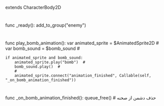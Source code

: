 extends CharacterBody2D

# 
func _ready():
	add_to_group("enemy")

#
func play_bomb_animation():
	var animated_sprite = $AnimatedSprite2D  # 
	var bomb_sound = $bomb_sound  # 

	if animated_sprite and bomb_sound:
		animated_sprite.play("bomb")  # 
		bomb_sound.play()  # 
		# 
		animated_sprite.connect("animation_finished", Callable(self, "_on_bomb_animation_finished"))

# 
func _on_bomb_animation_finished():
	queue_free()  # حذف دشمن از صحنه
